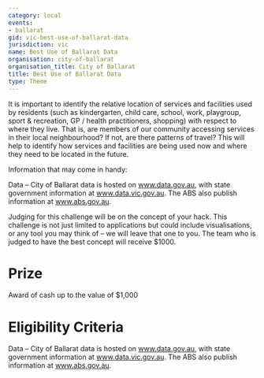 ```yaml
---
category: local
events:
- ballarat
gid: vic-best-use-of-ballarat-data
jurisdiction: vic
name: Best Use of Ballarat Data
organisation: city-of-ballarat
organisation_title: City of Ballarat
title: Best Use of Ballarat Data
type: Theme
---
```


It is important to identify the relative location of services and facilities used by residents (such as kindergarten, child care, school, work, playgroup, sport & recreation, GP / health practitioners, shopping) with respect to where they live. That is, are members of our community accessing services in their local neighbourhood?  If not, are there patterns of travel?  This will help to identify how services and facilities are being used now and where they need to be located in the future.
 
Information that may come in handy:
 
Data – City of Ballarat data is hosted on www.data.gov.au, with state government information at www.data.vic.gov.au. The ABS also publish information at www.abs.gov.au.
 
Judging for this challenge will be on the concept of your hack. This challenge is not just limited to applications but could include visualisations, or any tool you may think of – we will leave that one to you. The team who is judged to have the best concept will receive $1000.

# Prize
Award of cash up to the value of $1,000

# Eligibility Criteria
Data – City of Ballarat data is hosted on www.data.gov.au, with state government information at www.data.vic.gov.au. The ABS also publish information at www.abs.gov.au.